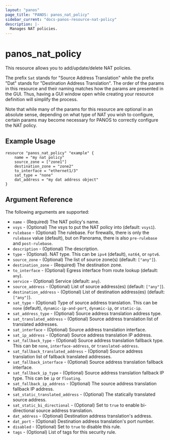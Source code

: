 ```yaml
---
layout: "panos"
page_title: "PANOS: panos_nat_policy"
sidebar_current: "docs-panos-resource-nat-policy"
description: |-
  Manages NAT policies.
---
```


# panos_nat_policy

This resource allows you to add/update/delete NAT policies.

The prefix `Sat` stands for "Source Address Translation" while the prefix "Dat"
stands for "Destination Address Translation".  The order of the params in
this resource and their naming matches how the params are presented in
the GUI.  Thus, having a GUI window open while creating your resource
definition will simplify the process.

Note that while many of the params for this resource are optional in an
absolute sense, depending on what type of NAT you wish to configure, certain
params may become necessary for PANOS to correctly configure the NAT policy.

## Example Usage

```hcl
resource "panos_nat_policy" "example" {
    name = "my nat policy"
    source_zone = ["zone1"]
    destination_zone = "zone2"
    to_interface = "ethernet1/3"
    sat_type = "none"
    dat_address = "my dat address object"
}
```

## Argument Reference

The following arguments are supported:

* `name` - (Required) The NAT policy's name.
* `vsys` - (Optional) The vsys to put the NAT policy into (default:
  `vsys1`).
* `rulebase` - (Optional) The rulebase.  For firewalls, there is only the
  `rulebase` value (default), but on Panorama, there is also `pre-rulebase`
  and `post-rulebase`.
* `description` - (Optional) The description.
* `type` - (Optional). NAT type.  This can be `ipv4` (default), `nat64`, or
  `nptv6`.
* `source_zone` - (Optional) The list of source zone(s) (default: `["any"]`).
* `destination_zone` - (Required) The destination zone.
* `to_interface` - (Optional) Egress interface from route lookup (default:
  `any`).
* `service` - (Optional) Service (default: `any`).
* `source_address` - (Optional) List of source address(es) (default:
  `["any"]`).
* `destination_address` - (Optional) List of destination address(es) (default:
  `["any"]`).
* `sat_type` - (Optional) Type of source address translation.  This can be
  `none` (default), `dynamic-ip-and-port`, `dynamic-ip`, or `static-ip`.
* `sat_address_type` - (Optional) Source address translation address type.
* `sat_translated_address` - (Optional) Source address translation list of
  translated addresses.
* `sat_interface` - (Optional) Source address translation interface.
* `sat_ip_address` - (Optional) Source address translation IP address.
* `sat_fallback_type` - (Optional) Source address translation fallback type.
  This can be `none`, `interface-address`, or `translated-address`.
* `sat_fallback_translated_address` - (Optional) Source address translation
  list of fallback translated addresses.
* `sat_fallback_interface` - (Optional) Source address translation fallback
  interface.
* `sat_fallback_ip_type` - (Optional) Source address translation fallback
  IP type.  This can be `ip` or `floating`.
* `sat_fallback_ip_address` - (Optional) The source address translation
  fallback IP address.
* `sat_static_translated_address` - (Optional) The statically translated source
  address.
* `sat_static_bi_directional` - (Optional) Set to `true` to enable
  bi-directional source address translation.
* `dat_address` - (Optional) Destination address translation's address.
* `dat_port` - (Optional) Destination address translation's port number.
* `disabled` - (Optional) Set to `true` to disable this rule.
* `tags` - (Optional) List of tags for this security rule.
